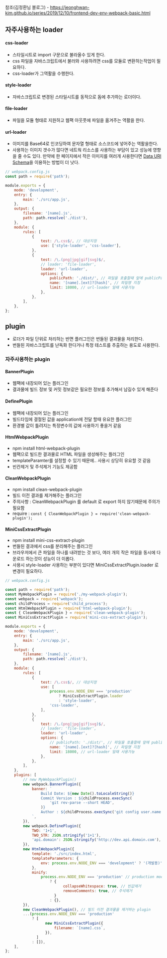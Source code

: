 참조(김정환님 블로그) - https://jeonghwan-kim.github.io/series/2019/12/10/frontend-dev-env-webpack-basic.html

## 자주사용하는 loader

#### css-loader

-   스타일시트로 import 구문으로 불라올수 있게 한다.
-   css 파일을 자바스크립트에서 불러와 사용하려면 css를 모듈로 변환하는작업이 필요하다.
-   css-loader가 그역활을 수행한다.

#### style-loader

-   자바스크립트로 변경된 스타일시트를 동적으로 돔에 추가하는 로더이다.

#### file-loader

-   파일을 모듈 형태로 지원하고 웹팩 아웃풋에 파일을 옮겨주는 역활을 한다.

#### url-loader

-   이미지를 Base64로 인코딩하여 문자열 형태로 소스코드에 넣어주는 역활을한다.
-   사용하는 이미지 갯수가 많다면 네트웍 리소스를 사용하는 부담이 있고 성능에 영향을 줄 수도 있다. 만약에 한 페이지에서 작은 이미지를 여러개 사용한다면 <u>Data URI Schema</u>을 이용하는 방법이 더 낫다.

```js
// webpack.config.js
const path = require('path');

module.exports = {
    mode: 'development',
    entry: {
        main: './src/app.js',
    },
    output: {
        filename: '[name].js',
        path: path.resolve('./dist'),
    },
    module: {
        rules: [
            {
                test: /\.css$/, // 대상지정
                use: ['style-loader', 'css-loader'],
            },
            {
                test: /\.(png|jpg|gif|svg)$/,
                // loader: 'file-loader',
                loader: 'url-loader',
                options: {
                    publicPath: './dist/', // 파일을 호출할때 앞에 publicPath를 붙쳐서 호출한다.
                    name: '[name].[ext]?[hash]', // 파일명 지정
                    limit: 18000, // url-loader 일때 사용가능
                },
            },
        ],
    },
};
```

## plugin

-   로더가 파일 단위로 처리하는 반면 플러그인은 번들된 결과물을 처리한다.
-   번들된 자바스크립트를 난독화 한다거나 특정 테스트를 추출하는 용도로 사용한다.

### 자주사용하는 plugin

#### BannerPlugin

-   웹팩에 내장되어 있는 플러그인
-   결과물에 빌드 정보 및 커밋 정보같은 필요한 정보를 추가해서 남길수 있게 해준다

#### DefinePlugin

-   웹팩에 내장되어 있는 플러그인
-   빌드타임에 결절된 값을 application에 전달 할때 유요한 플러그인
-   환경별 값이 틀려지는 특정변수의 값에 사용하기 좋을거 같음

#### HtmlWebpackPlugin

-   npm install html-webpack-plugin
-   웹팩으로 빌드한 결과물로 HTML 파일을 생성해주는 플러그인
-   templateParamter를 설정할 수 있기 때문에.. 사용시 상당히 유요할 것 같음
-   빈칸제거 및 주석제거 기능도 제공함

#### CleanWebpackPlugin

-   npm install clean-webpack-plugin
-   빌드 이전 결과를 제거해주는 플러그인
-   주의사항 : CleanWebpackPlugin 를 default 로 export 하지 않기때문에 주의가 필요함
-   require : `const { CleanWebpackPlugin } = require('clean-webpack-plugin');`

#### MiniCssExtractPlugin

-   npm install mini-css-extract-plugin
-   번들된 결과에서 css를 분리해주는 플러그인
-   브라우저에서 큰 파일을 하나를 내려받는 것 보다, 여러 개의 작은 파일을 동시에 다운로드 하는것이 성능이 더 이롭다.
-   사용시 style-loader 사용하는 부분이 있다면 MiniCssExtractPlugin.loader 로 변경이 필요하다.

```js
// webpack.config.js

const path = require('path');
const MyWebpackPlugin = require('./my-webpack-plugin');
const webpack = require('webpack');
const childProcess = require('child_process');
const HtmlWebpackPlugin = require('html-webpack-plugin');
const { CleanWebpackPlugin } = require('clean-webpack-plugin');
const MiniCssExtractPlugin = require('mini-css-extract-plugin');

module.exports = {
    mode: 'development',
    entry: {
        main: './src/app.js',
    },
    output: {
        filename: '[name].js',
        path: path.resolve('./dist'),
    },
    module: {
        rules: [
            {
                test: /\.css$/, // 대상지정
                use: [
                    process.env.NODE_ENV === 'production'
                        ? MiniCssExtractPlugin.loader
                        : 'style-loader',
                    'css-loader',
                ],
            },
            {
                test: /\.(png|jpg|gif|svg)$/,
                // loader: 'file-loader',
                loader: 'url-loader',
                options: {
                    // publicPath: './dist/', // 파일을 호출할때 앞에 publicPath를 붙쳐서 호출한다.
                    name: '[name].[ext]?[hash]', // 파일명 지정
                    limit: 18000, // url-loader 일때 사용가능
                },
            },
        ],
    },
    plugins: [
        // new MyWebpackPlugin()
        new webpack.BannerPlugin({
            banner: `
                Build Date: ${new Date().toLocaleString()}
                Commit Version : ${childProcess.execSync(
                    'git rev-parse --short HEAD',
                )}
                Author : ${childProcess.execSync('git config user.name')}
            `,
        }),
        new webpack.DefinePlugin({
            TWO: '1+1',
            TWO_STR: JSON.stringify('1+1'),
            'api.domain': JSON.stringify('http://dev.api.domain.com'),
        }),
        new HtmlWebpackPlugin({
            template: './src/index.html',
            templateParameters: {
                env: process.env.NODE_ENV === 'development' ? '(개발용)' : '',
            },
            minify:
                process.env.NODE_ENV === 'production' // production mode 일때만 적용되도록
                    ? {
                          collapseWhitespace: true, // 빈값제거
                          removeComments: true, // 주석제거
                      }
                    : {},
        }),
        new CleanWebpackPlugin(), // 빌드 이전 결과물을 제거하는 plugin
        ...(process.env.NODE_ENV === 'production'
            ? [
                  new MiniCssExtractPlugin({
                      filename: `[name].css`,
                  }),
              ]
            : []),
    ],
};
```
